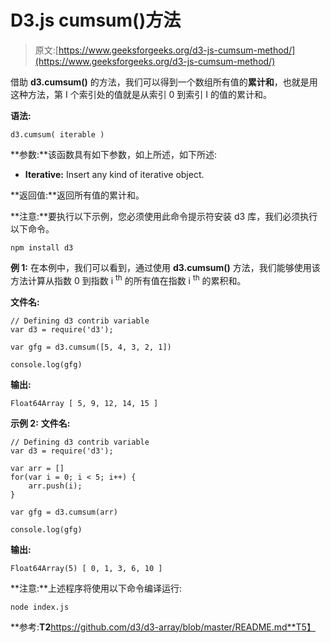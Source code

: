 # D3.js cumsum()方法

> 原文:[https://www.geeksforgeeks.org/d3-js-cumsum-method/](https://www.geeksforgeeks.org/d3-js-cumsum-method/)

借助 **d3.cumsum()** 的方法，我们可以得到一个数组所有值的**累计和**，也就是用这种方法，第 I 个索引处的值就是从索引 0 到索引 I 的值的累计和。

**语法:**

```
d3.cumsum( iterable )
```

**参数:**该函数具有如下参数，如上所述，如下所述:

*   **Iterative:** Insert any kind of iterative object.

**返回值:**返回所有值的累计和。

**注意:**要执行以下示例，您必须使用此命令提示符安装 d3 库，我们必须执行以下命令。

```
npm install d3
```

**例 1:** 在本例中，我们可以看到，通过使用 **d3.cumsum()** 方法，我们能够使用该方法计算从指数 0 到指数 i <sup>th</sup> 的所有值在指数 i <sup>th</sup> 的累积和。

**文件名:**

```
// Defining d3 contrib variable  
var d3 = require('d3');

var gfg = d3.cumsum([5, 4, 3, 2, 1])

console.log(gfg)
```

**输出:**

```
Float64Array [ 5, 9, 12, 14, 15 ]

```

**示例 2:** **文件名:**

```
// Defining d3 contrib variable  
var d3 = require('d3');

var arr = []
for(var i = 0; i < 5; i++) {
    arr.push(i);
}

var gfg = d3.cumsum(arr)

console.log(gfg)
```

**输出:**

```
Float64Array(5) [ 0, 1, 3, 6, 10 ]

```

**注意:**上述程序将使用以下命令编译运行:

```
node index.js
```

**参考:**T2**https://github.com/d3/d3-array/blob/master/README.md**T5】